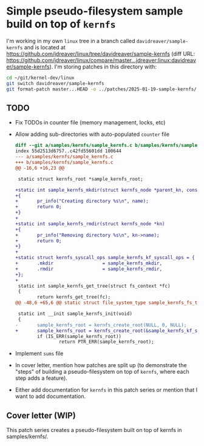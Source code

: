 # Simple pseudo-filesystem sample build on top of `kernfs`

I'm working in my own `linux` tree in a branch called `davidreaver/sample-kernfs` and is located at <https://github.com/jdreaver/linux/tree/davidreaver/sample-kernfs> (diff URL: <https://github.com/jdreaver/linux/compare/master...jdreaver:linux:davidreaver/sample-kernfs>). I'm storing patches in this directory with:

```sh
cd ~/git/kernel-dev/linux
git switch davidreaver/sample-kernfs
git format-patch master...HEAD -o ../patches/2025-01-19-sample-kernfs/
```

## TODO

- Fix TODOs in counter file (memory management, locks, etc)
- Allow adding sub-directories with auto-populated `counter` file

  ```diff
  diff --git a/samples/kernfs/sample_kernfs.c b/samples/kernfs/sample_kernfs.c
  index 55d2513d6757..c42fd55601dd 100644
  --- a/samples/kernfs/sample_kernfs.c
  +++ b/samples/kernfs/sample_kernfs.c
  @@ -16,6 +16,23 @@

   static struct kernfs_root *sample_kernfs_root;

  +static int sample_kernfs_mkdir(struct kernfs_node *parent_kn, const char *name, umode_t mode)
  +{
  +       pr_info("Creating directory %s\n", name);
  +       return 0;
  +}
  +
  +static int sample_kernfs_rmdir(struct kernfs_node *kn)
  +{
  +       pr_info("Removing directory %s\n", kn->name);
  +       return 0;
  +}
  +
  +static struct kernfs_syscall_ops sample_kernfs_kf_syscall_ops = {
  +       .mkdir                  = sample_kernfs_mkdir,
  +       .rmdir                  = sample_kernfs_rmdir,
  +};
  +
   static int sample_kernfs_get_tree(struct fs_context *fc)
   {
          return kernfs_get_tree(fc);
  @@ -48,6 +65,6 @@ static struct file_system_type sample_kernfs_fs_type = {

   static int __init sample_kernfs_init(void)
   {
  -       sample_kernfs_root = kernfs_create_root(NULL, 0, NULL);
  +       sample_kernfs_root = kernfs_create_root(&sample_kernfs_kf_syscall_ops, 0, NULL);
          if (IS_ERR(sample_kernfs_root))
                  return PTR_ERR(sample_kernfs_root);
  ```

- Implement `sums` file
- In cover letter, mention how patches are split up (to demonstrate the "steps" of building a pseudo-filesystem on top of `kernfs`, where each step adds a feature).
- Either add documentation for `kernfs` in this patch series or mention that I want to add documentation.

## Cover letter (WIP)

This patch series creates a pseudo-filesystem built on top of kernfs in
samples/kernfs/.
